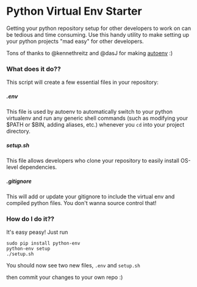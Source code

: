 # Python Virtual Env Starter
Getting your python repository setup for other developers to work on can be tedious and time consuming.  Use this handy
utility to make setting up your python projects "mad easy" for other developers.

Tons of thanks to @kennethreitz and @dasJ for making [autoenv](https://github.com/kennethreitz/autoenv) :)

### What does it do??
This script will create a few essential files in your repository:

##### .env
This file is used by autoenv to automatically switch to your python virtualenv and run any generic shell commands
(such as modifying your $PATH or $BIN, adding aliases, etc.) whenever you `cd` into your project directory.

##### setup.sh
This file allows developers who clone your repository to easily install OS-level dependencies.

##### .gitignore
This will add or update your gitignore to include the virtual env and compiled python files.  You don't wanna source
control that!

### How do I do it??
It's easy peasy!  Just run
```
sudo pip install python-env
python-env setup
./setup.sh
```
You should now see two new files, `.env` and `setup.sh`

then commit your changes to your own repo :)